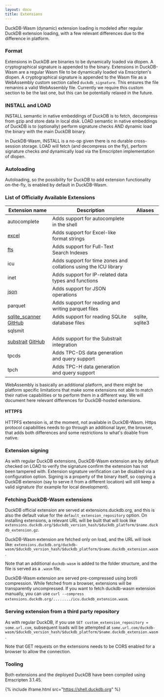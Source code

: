 ```yaml
---
layout: docu
title: Extensions
---
```


DuckDB-Wasm (dynamic) extension loading is modeled after regular DuckDB extension loading, with a few relevant differences due to the difference in platform.

### Format

Extensions in DuckDB are binaries to be dynamically loaded via dlopen. A cryptographical signature is appended to the binary.
Extensions in DuckDB-Wasm are a regular Wasm file to be dynamically loaded via Emscripten's dlopen. A cryptographical signature is appended to the Wasm file as a WebAssembly custom section called `duckdb_signature`.
This ensures the file remanins a valid WebAssembly file. Currently we require this custom section to be the last one, but this can be potentially relaxed in the future.

### INSTALL and LOAD

INSTALL semantic in native embeddings of DuckDB is to fetch, decompress from gzip and store data in local disk.
LOAD semantic in native embeddings of DuckDB is to (optionally) perform signature checks AND dynamic load the binary with the main DuckDB binary.

In DuckDB-Wasm, INSTALL is a no-op given there is no durable cross-session storage. LOAD will fetch (and decompress on the fly), perform signature checks *and* dynamically load via the Emscripten implementation of dlopen.

### Autoloading

Autoloading, so the possibility for DuckDB to add extension functionality on-the-fly, is enabled by default in DuckDB-Wasm.

### List of Officially Available Extensions

| Extension name | Description | Aliases |
|---|-----|--|
| autocomplete                                                                                                           | Adds support for autocomplete in the shell                                         |                 |
| [excel](excel)                                                                                                         | Adds support for Excel-like format strings                                         |                 |
| [fts](full_text_search)                                                                                                | Adds support for Full-Text Search Indexes                                          |                 |
| icu                                                                                                                    | Adds support for time zones and collations using the ICU library                   |                 |
| inet                                                                                                                   | Adds support for IP-related data types and functions                               |                 |
| [json](json)                                                                                                           | Adds support for JSON operations                                                   |                 |
| parquet                                                                                                                | Adds support for reading and writing parquet files                                 |                 |
| [sqlite_scanner](sqlite_scanner) [<span class="git">GitHub</span>](https://github.com/duckdblabs/sqlite_scanner)       | Adds support for reading SQLite database files                                     | sqlite, sqlite3 |
| sqlsmit      |  | |
| [substrait](substrait) [<span class="git">GitHub</span>](https://github.com/duckdblabs/substrait)                      | Adds support for the Substrait integration                                         |                 |
| tpcds                                                                                                                  | Adds TPC-DS data generation and query support                                      |                 |
| tpch                                                                                                                   | Adds TPC-H data generation and query support                                       |                 |

WebAssembly is basically an additional platform, and there might be platform specific limitations that make some extensions not able to match their native capabilities or to perform them in a different way. We will document here relevant differences for DuckDB-hosted extensions.

#### HTTPFS

HTTPFS extension is, at the moment, not available in DuckDB-Wasm. Https protocol capabilities needs to go through an additional layer, the browser, that adds both differences and some restrictions to what's doable from native.

### Extension signing

As with regular DuckDB extensions, DuckDB-Wasm extension are by default checked on LOAD to verify the signature confirm the extension has not been tampered with.
Extension signature verification can be disabled via a configuration option.
Signing is a property of the binary itself, so copying a DuckDB extension (say to serve it from a different location) will still keep a valid signature (for example for local development).

### Fetching DuckDB-Wasm extensions

DuckDB official extension are served at extensions.duckdb.org, and this is also the default value for the `default_extension_repository` option.
On installing extensions, a relevant URL will be built that will look like `extensions.duckdb.org/$duckdb_version_hash/$duckdb_platform/$name.duckdb_extension.gz`.

DuckDB-Wasm extension are fetched only on load, and the URL will look like: `extensions.duckdb.org/duckdb-wasm/$duckdb_version_hash/$duckdb_platform/$name.duckdb_extension.wasm`.

Note that an additional `duckdb-wasm` is added to the folder structure, and the file is served as a `.wasm` file.

DuckDB-Wasm extension are served pre-compressed using brotli compression. While fetched from a browser, extensions will be transparently uncompressed. If you want to fetch duckdb-wasm extension manually, you can use `curl --compress extensions.duckdb.org/......../icu.duckdb_extension.wasm`.

### Serving extension from a third party repository

As with regular DuckDB, if you use `SET custom_extension_repository = some.url.com`, subsequent loads will be attempted at `some.url.com/duckdb-wasm/$duckdb_version_hash/$duckdb_platform/$name.duckdb_extension.wasm`.

Note that GET requests on the extensions needs to be CORS enabled for a browser to allow the connection.

### Tooling

Both extensions and the deployed DuckDB have been compiled using Emscripten 3.1.45.

<!-- markdownlint-disable-next-line -->
{% include iframe.html src="https://shell.duckdb.org" %}
